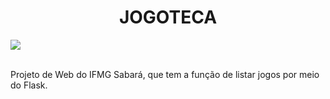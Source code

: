 <h1 align="center"> JOGOTECA </h1>
<img src="https://imgur.com/Xw2PQPq" alingn="center"><br></br>
<p>Projeto de Web do IFMG Sabará, que tem a função de listar jogos por meio do Flask.</p>
